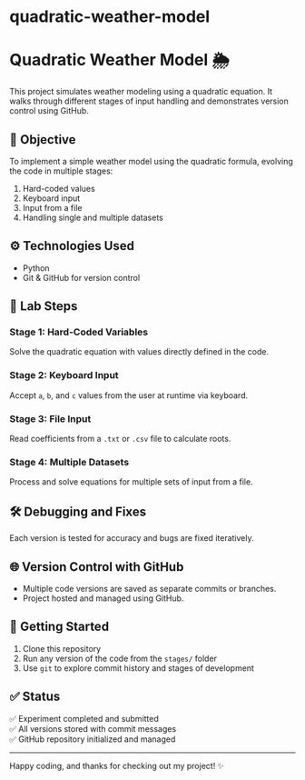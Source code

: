 # quadratic-weather-model
# Quadratic Weather Model 🌦️

This project simulates weather modeling using a quadratic equation. It walks through different stages of input handling and demonstrates version control using GitHub.

## 📌 Objective

To implement a simple weather model using the quadratic formula, evolving the code in multiple stages:
1. Hard-coded values
2. Keyboard input
3. Input from a file
4. Handling single and multiple datasets

## ⚙️ Technologies Used
- Python 
- Git & GitHub for version control

## 🧪 Lab Steps

### Stage 1: Hard-Coded Variables
Solve the quadratic equation with values directly defined in the code.

### Stage 2: Keyboard Input
Accept `a`, `b`, and `c` values from the user at runtime via keyboard.

### Stage 3: File Input
Read coefficients from a `.txt` or `.csv` file to calculate roots.

### Stage 4: Multiple Datasets
Process and solve equations for multiple sets of input from a file.

## 🛠️ Debugging and Fixes
Each version is tested for accuracy and bugs are fixed iteratively.

## 🌐 Version Control with GitHub
- Multiple code versions are saved as separate commits or branches.
- Project hosted and managed using GitHub.

## 🔗 Getting Started
1. Clone this repository
2. Run any version of the code from the `stages/` folder
3. Use `git` to explore commit history and stages of development

## ✅ Status
✅ Experiment completed and submitted  
✅ All versions stored with commit messages  
✅ GitHub repository initialized and managed

---

Happy coding, and thanks for checking out my project! ✨
